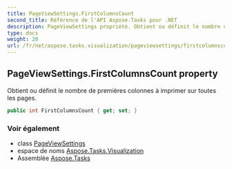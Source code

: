 ```yaml
---
title: PageViewSettings.FirstColumnsCount
second_title: Référence de l'API Aspose.Tasks pour .NET
description: PageViewSettings propriété. Obtient ou définit le nombre de premières colonnes à imprimer sur toutes les pages.
type: docs
weight: 20
url: /fr/net/aspose.tasks.visualization/pageviewsettings/firstcolumnscount/
---
```

## PageViewSettings.FirstColumnsCount property

Obtient ou définit le nombre de premières colonnes à imprimer sur toutes les pages.

```csharp
public int FirstColumnsCount { get; set; }
```

### Voir également

* class [PageViewSettings](../)
* espace de noms [Aspose.Tasks.Visualization](../../pageviewsettings/)
* Assemblée [Aspose.Tasks](../../../)


